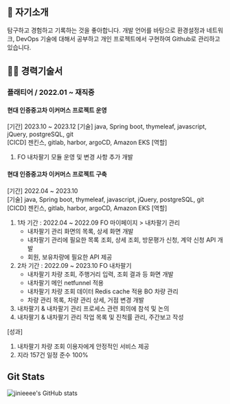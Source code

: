 ## 🚀 자기소개
탐구하고 경험하고 기록하는 것을 좋아합니다. 개발 언어를 바탕으로 환경설정과 네트워크, DevOps 기술에 대해서 공부하고 개인 프로젝트에서 구현하여 Github로 관리하고 있습니다. 

## 👩‍💻 경력기술서

### 플래티어 / 2022.01 ~ 재직중
#### 현대 인증중고차 이커머스 프로젝트 운영
[기간] 2023.10 ~ 2023.12
[기술] java, Spring boot, thymeleaf, javascript, jQuery, postgreSQL, git  
[CICD] 젠킨스, gitlab, harbor, argoCD, Amazon EKS
[역할]  
1. FO 내차팔기 모듈 운영 및 변경 사항 추가 개발  
   

#### 현대 인증중고차 이커머스 프로젝트 구축
[기간] 2022.04 ~ 2023.10  
[기술] java, Spring boot, thymeleaf, javascript, jQuery, postgreSQL, git  
[CICD] 젠킨스, gitlab, harbor, argoCD, Amazon EKS
[역할]  
1. 1차 기간 : 2022.04 ~ 2022.09
    FO 마이페이지 > 내차팔기 관리
     - 내차팔기 관리 화면의 목록, 상세 화면 개발
     - 내차팔기 관리에 필요한 목록 조회, 상세 조회, 방문평가 신청, 계약 신청 API 개발
     - 회원, 보유차량에 필요한 API 제공
2. 2차 기간 : 2022.09 ~ 2023.10
   FO 내차팔기
     - 내차팔기 차량 조회, 주행거리 입력, 조회 결과 등 화면 개발
     - 내차팔기 메인 netfunnel 적용
     - 내차팔기 차량 조회 데이터 Redis cache 적용
   BO 차량 관리
     - 차량 관리 목록, 차량 관리 상세, 거점 변경 개발  
3. 내차팔기 & 내차팔기 관리 프로세스 관련 회의에 참석 및 논의
4. 내차팔기 & 내차팔기 관리 작업 목록 및 진척률 관리, 주간보고 작성

[성과]
1. 내차팔기 차량 조회 이용자에게 안정적인 서비스 제공
2. 지라 157건 일정 준수 100%


<!--
**jinieeee/jinieeee** is a ✨ _special_ ✨ repository because its `README.md` (this file) appears on your GitHub profile.

Here are some ideas to get you started:

- 🔭 I’m currently working on ...
- 🌱 I’m currently learning ...
- 👯 I’m looking to collaborate on ...
- 🤔 I’m looking for help with ...
- 💬 Ask me about ...
- 📫 How to reach me: ...
- 😄 Pronouns: ...
- ⚡ Fun fact: ...
-->
## Git Stats
![jinieeee's GitHub stats](https://github-readme-stats.vercel.app/api?username=jinieeee&show_icons=true&theme=radical)
